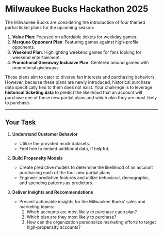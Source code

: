# Milwaukee Bucks Hackathon 2025

The Milwaukee Bucks are considering the introduction of four themed partial ticket plans for the upcoming season:

1. **Value Plan**: Focused on affordable tickets for weekday games.  
2. **Marquee Opponent Plan**: Featuring games against high-profile opponents.  
3. **Weekend Plan**: Highlighting weekend games for fans looking for weekend entertainment.  
4. **Promotional Giveaway Inclusive Plan**: Centered around games with promotional giveaways.

These plans aim to cater to diverse fan interests and purchasing behaviors. However, because these plans are newly introduced, historical purchase data specifically tied to them does not exist. Your challenge is to leverage **historical ticketing data** to predict the likelihood that an account will purchase one of these new partial plans and which plan they are most likely to purchase.

---

## Your Task

1. **Understand Customer Behavior**  
   - Utilize the provided mock datasets.  
   - Feel free to embed additional data, if helpful.

2. **Build Propensity Models**  
   - Create predictive models to determine the likelihood of an account purchasing each of the four new partial plans.  
   - Engineer predictive features and utilize behavioral, demographic, and spending patterns as predictors.

3. **Deliver Insights and Recommendations**  
   - Present actionable insights for the Milwaukee Bucks’ sales and marketing teams:  
     1. Which accounts are most likely to purchase each plan?  
     2. Which plan are they most likely to purchase?  
     3. How can the organization personalize marketing efforts to target high-propensity accounts?
